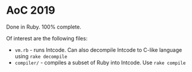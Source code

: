 # AoC 2019

Done in Ruby. 100% complete.

Of interest are the following files:

- `vm.rb` - runs Intcode. Can also decompile Intcode to C-like language using `rake decompile`
- `compiler/` - compiles a subset of Ruby into Intcode. Use `rake compile`
